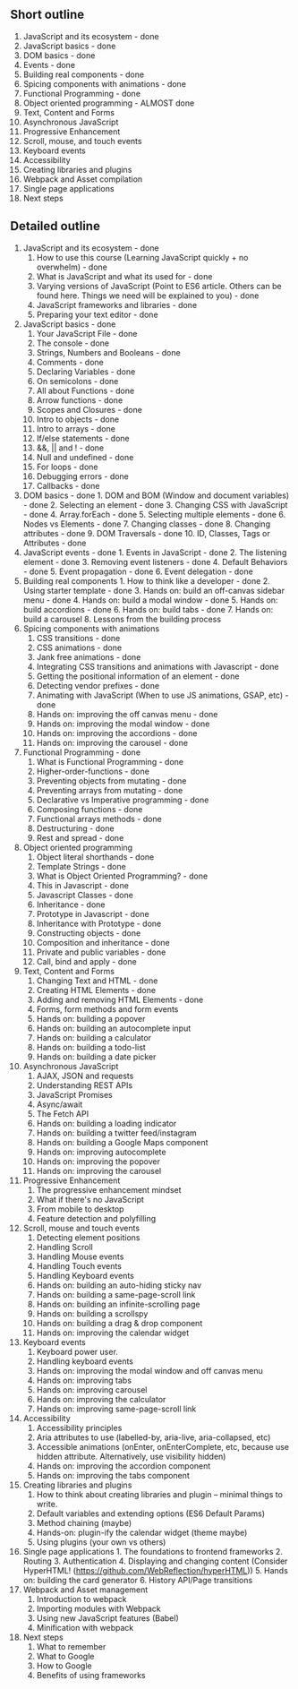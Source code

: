 ## Short outline

1. JavaScript and its ecosystem - done
2. JavaScript basics - done
3. DOM basics - done
4. Events - done
5. Building real components - done
6. Spicing components with animations - done
7. Functional Programming - done
8. Object oriented programming - ALMOST done
9. Text, Content and Forms
10. Asynchronous JavaScript
11. Progressive Enhancement
11. Scroll, mouse, and touch events
12. Keyboard events
13. Accessibility
14. Creating libraries and plugins
15. Webpack and Asset compilation
16. Single page applications
17. Next steps

## Detailed outline

1. JavaScript and its ecosystem - done
    1. How to use this course (Learning JavaScript quickly + no overwhelm) - done
    2. What is JavaScript and what its used for - done
    3. Varying versions of JavaScript (Point to ES6 article. Others can be found here. Things we need will be explained to you) - done
    4. JavaScript frameworks and libraries - done
    5. Preparing your text editor - done
2. JavaScript basics - done
    1. Your JavaScript File - done
    2. The console - done
    3. Strings, Numbers and Booleans - done
    4. Comments - done
    5. Declaring Variables - done
    6. On semicolons - done
    7. All about Functions - done
    8. Arrow functions - done
    9. Scopes and Closures - done
    10. Intro to objects - done
    11. Intro to arrays - done
    12. If/else statements - done
    13. &&, || and ! - done
    14. Null and undefined - done
    15. For loops - done
    16. Debugging errors - done
    17. Callbacks - done
  3. DOM basics - done
    1. DOM and BOM (Window and document variables) - done
    2. Selecting an element - done
    3. Changing CSS with JavaScript - done
    4. Array.forEach - done
    5. Selecting multiple elements - done
    6. Nodes vs Elements - done
    7. Changing classes - done
    8. Changing attributes - done
    9. DOM Traversals - done
    10. ID, Classes, Tags or Attributes - done
  4. JavaScript events - done
    1. Events in JavaScript - done
    2. The listening element - done
    3. Removing event listeners - done
    4. Default Behaviors - done
    5. Event propagation - done
    6. Event delegation - done
  5. Building real components
    1. How to think like a developer - done
    2. Using starter template - done
    3. Hands on: build an off-canvas sidebar menu - done
    4. Hands on: build a modal window - done
    5. Hands on: build accordions - done
    6. Hands on: build tabs - done
    7. Hands on: build a carousel
    8. Lessons from the building process
6. Spicing components with animations
    1. CSS transitions - done
    2. CSS animations - done
    3. Jank free animations - done
    4. Integrating CSS transitions and animations with Javascript - done
    5. Getting the positional information of an element - done
    6. Detecting vendor prefixes - done
    7. Animating with JavaScript (When to use JS animations, GSAP, etc) - done
    8. Hands on: improving the off canvas menu - done
    9. Hands on: improving the modal window - done
    10. Hands on: improving the accordions - done
    11. Hands on: improving the carousel - done
7. Functional Programming - done
    1. What is Functional Programming - done
    2. Higher-order-functions - done
    3. Preventing objects from mutating - done
    4. Preventing arrays from mutating - done
    5. Declarative vs Imperative programming - done
    6. Composing functions - done
    7. Functional arrays methods - done
    8. Destructuring - done
    9. Rest and spread - done
8. Object oriented programming
    1. Object literal shorthands - done
    2. Template Strings - done
    3. What is Object Oriented Programming? - done
    4. This in Javascript - done
    5. Javascript Classes - done
    6. Inheritance - done
    7. Prototype in Javascript - done
    8. Inheritance with Prototype - done
    9. Constructing objects - done
    10. Composition and inheritance - done
    11. Private and public variables - done
    12. Call, bind and apply - done
9. Text, Content and Forms
    1. Changing Text and HTML - done
    2. Creating HTML Elements - done
    3. Adding and removing HTML Elements - done
    4. Forms, form methods and form events
    5. Hands on: building a popover
    6. Hands on: building an autocomplete input
    7. Hands on: building a calculator
    8. Hands on: building a todo-list
    9. Hands on: building a date picker
10. Asynchronous JavaScript
    1. AJAX, JSON and requests
    2. Understanding REST APIs
    3. JavaScript Promises
    4. Async/await
    5. The Fetch API
    6. Hands on: building a loading indicator
    7. Hands on: building a twitter feed/instagram
    8. Hands on: building a Google Maps component
    9. Hands on: improving autocomplete
    10. Hands on: improving the popover
    11. Hands on: improving the carousel
11. Progressive Enhancement
    1. The progressive enhancement mindset
    2. What if there's no JavaScript
    3. From mobile to desktop
    4. Feature detection and polyfilling
11. Scroll, mouse and touch events
    1. Detecting element positions
    2. Handling Scroll
    3. Handling Mouse events
    4. Handling Touch events
    5. Handling Keyboard events
    6. Hands on: building an auto-hiding sticky nav
    7. Hands on: building a same-page-scroll link
    8. Hands on: building an infinite-scrolling page
    9. Hands on: building a scrollspy
    10. Hands on: building a drag & drop component
    11. Hands on: improving the calendar widget
12. Keyboard events
    1. Keyboard power user.
    1. Handling keyboard events
    2. Hands on: improving the modal window and off canvas menu
    3. Hands on: improving tabs
    4. Hands on: improving carousel
    5. Hands on: improving the calculator
    6. Hands on: improving same-page-scroll link
13. Accessibility
    1. Accessibility principles
    2. Aria attributes to use (labelled-by, aria-live, aria-collapsed, etc)
    3. Accessible animations (onEnter, onEnterComplete, etc, because use hidden attribute. Alternatively, use visibility hidden)
    3. Hands on: improving the accordion component
    4. Hands on: improving the tabs component
14. Creating libraries and plugins
    1. How to think about creating libraries and plugin – minimal things to write.
    2. Default variables and extending options (ES6 Default Params)
    3. Method chaining (maybe)
    4. Hands-on: plugin-ify the calendar widget (theme maybe)
    5. Using plugins (your own vs others)
  15. Single page applications
    1. The foundations to frontend frameworks
    2. Routing
    3. Authentication
    4. Displaying and changing content (Consider HyperHTML! (https://github.com/WebReflection/hyperHTML))
    5. Hands on: building the card generator
    6. History API/Page transitions
16. Webpack and Asset management
    1. Introduction to webpack
    2. Importing modules with Webpack
    3. Using new JavaScript features (Babel)
    4. Minification with webpack
17. Next steps
    1. What to remember
    2. What to Google
    3. How to Google
    4. Benefits of using frameworks

